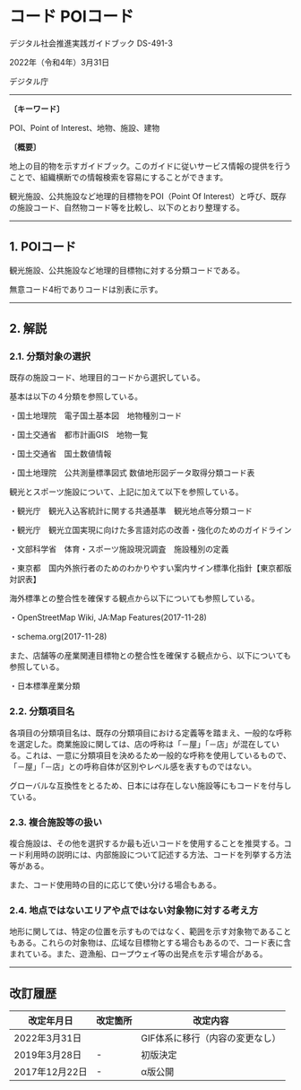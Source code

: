 
# コード POIコード　<!-- omit in toc -->

デジタル社会推進実践ガイドブック DS-491-3

2022年（令和4年）3月31日

デジタル庁


-----
**〔キーワード〕**

POI、Point of Interest、地物、施設、建物

**〔概要〕**

地上の目的物を示すガイドブック。このガイドに従いサービス情報の提供を行うことで、組織横断での情報検索を容易にすることができます。

観光施設、公共施設など地理的目標物をPOI（Point Of Interest）と呼び、既存の施設コード、自然物コード等を比較し、以下のとおり整理する。



-----
## 1. POIコード

観光施設、公共施設など地理的目標物に対する分類コードである。

無意コード4桁でありコードは別表に示す。


-----
## 2. 解説

### 2.1. 分類対象の選択

既存の施設コード、地理目的コードから選択している。

基本は以下の４分類を参照している。

・国土地理院　電子国土基本図　地物種別コード

・国土交通省　都市計画GIS　地物一覧

・国土交通省　国土数値情報

・国土地理院　公共測量標準図式 数値地形図データ取得分類コード表

観光とスポーツ施設について、上記に加えて以下を参照している。

・観光庁　観光入込客統計に関する共通基準　観光地点等分類コード

・観光庁　観光立国実現に向けた多言語対応の改善・強化のためのガイドライン

・文部科学省　体育・スポーツ施設現況調査　施設種別の定義

・東京都　国内外旅行者のためのわかりやすい案内サイン標準化指針【東京都版対訳表】

海外標準との整合性を確保する観点から以下についても参照している。

・OpenStreetMap Wiki, JA:Map Features(2017-11-28)

・schema.org(2017-11-28)

また、店舗等の産業関連目標物との整合性を確保する観点から、以下についても参照している。

・日本標準産業分類

### 2.2. 分類項目名

各項目の分類項目名は、既存の分類項目における定義等を踏まえ、一般的な呼称を選定した。商業施設に関しては、店の呼称は「－屋」「－店」が混在している。これは、一意に分類項目を決めるため一般的な呼称を使用しているもので、「－屋」「－店」との呼称自体が区別やレベル感を表すものではない。

グローバルな互換性をとるため、日本には存在しない施設等にもコードを付与している。

### 2.3. 複合施設等の扱い

複合施設は、その他を選択するか最も近いコードを使用することを推奨する。コード利用時の説明には、内部施設について記述する方法、コードを列挙する方法等がある。

また、コード使用時の目的に応じて使い分ける場合もある。

### 2.4. 地点ではないエリアや点ではない対象物に対する考え方

地形に関しては、特定の位置を示すものではなく、範囲を示す対象物であることもある。これらの対象物は、広域な目標物とする場合もあるので、コード表に含まれている。また、遊漁船、ロープウェイ等の出発点を示す場合がある。


-----
## 改訂履歴 <!-- omit in toc -->

| 改定年月日     | 改定箇所 | 改定内容                        |
|----------------|----------|---------------------------------|
| 2022年3月31日  |          | GIF体系に移行（内容の変更なし） |
| 2019年3月28日  | -        | 初版決定                        |
| 2017年12月22日 | -        | α版公開                         |
